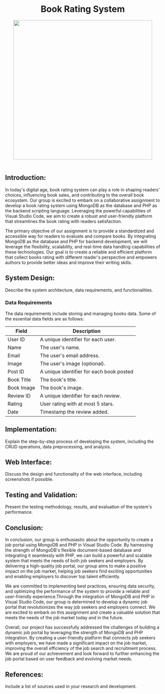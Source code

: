 <h1 align='center'>Book Rating System</h1>
<div align="center"><img src="https://programmerblog.net/wp-content/uploads/2017/02/php-mongodb-tutorial.png" height="450"></div>

<br />

## Introduction: 

In today's digital age, book rating system can play a role in shaping readers' choices, influencing book sales, and contributing to the overall book ecosystem. Our group is excited to embark on a collaborative assignment to develop a book rating system using MongoDB as the database and PHP as the backend scripting language. Leveraging the powerful capabilities of Visual Studio Code, we aim to create a robust and user-friendly platform that streamlines the book rating with readers satisfaction.

The primary objective of our assignment is to provide a standardized and accessible way for readers to evaluate and compare books. By integrating MongoDB as the database and PHP for backend development, we will leverage the flexibility, scalability, and real-time data handling capabilities of these technologies. Our goal is to create a reliable and efficient platform that collect books rating with different reader's perspective and empowers authors to provide better ideas and improve their writing skills.

## System Design: 
Describe the system architecture, data requirements, and functionalities.

### Data Requirements

The data requirements include storing and managing books data. Some of the essential data fields are as follows:

<div align="center">
  
| Field               | Description                                                  |
|---------------------|--------------------------------------------------------------|
| User ID             | A unique identifier for each user.                           |
| Name                | The user's name.                                             |
| Email               | The user's email address.                                    |
| Image               | The user's image (optional).                                 |
| Post ID             | A unique identifier for each book posted                     |
| Book Title          | The book's title.                                            |
| Book Image          | The book's image.                                            | 
| Review ID           | A unique identifier for each review.                         | 
| Rating              | User rating with at most 5 stars.                            | 
| Date                | Timestamp the review added.                                  | 
  
</div>

## Implementation: 
Explain the step-by-step process of developing the system, including the CRUD operations, data preprocessing, and analysis.

## Web Interface: 
Discuss the design and functionality of the web interface, including screenshots if possible.

## Testing and Validation: 
Present the testing methodology, results, and evaluation of the system's performance.

## Conclusion: 
In conclusion, our group is enthusiastic about the opportunity to create a job portal using MongoDB and PHP in Visual Studio Code. By harnessing the strength of MongoDB's flexible document-based database and integrating it seamlessly with PHP, we can build a powerful and scalable system that meets the needs of both job seekers and employers. By delivering a high-quality job portal, our group aims to make a positive impact on the job market, helping job seekers find exciting opportunities and enabling employers to discover top talent efficiently. 

We are committed to implementing best practices, ensuring data security, and optimizing the performance of the system to provide a reliable and user-friendly experience.Through the integration of MongoDB and PHP in Visual Studio Code, our group is determined to develop a dynamic job portal that revolutionizes the way job seekers and employers connect. We are excited to embark on this assignment and create a valuable solution that meets the needs of the job market today and in the future.

Overall, our project has successfully addressed the challenges of building a dynamic job portal by leveraging the strength of MongoDB and PHP integration. By creating a user-friendly platform that connects job seekers with employers, we have made a significant impact on the job market, improving the overall efficiency of the job search and recruitment process. We are proud of our achievement and look forward to further enhancing the job portal based on user feedback and evolving market needs.

## References: 
Include a list of sources used in your research and development.

